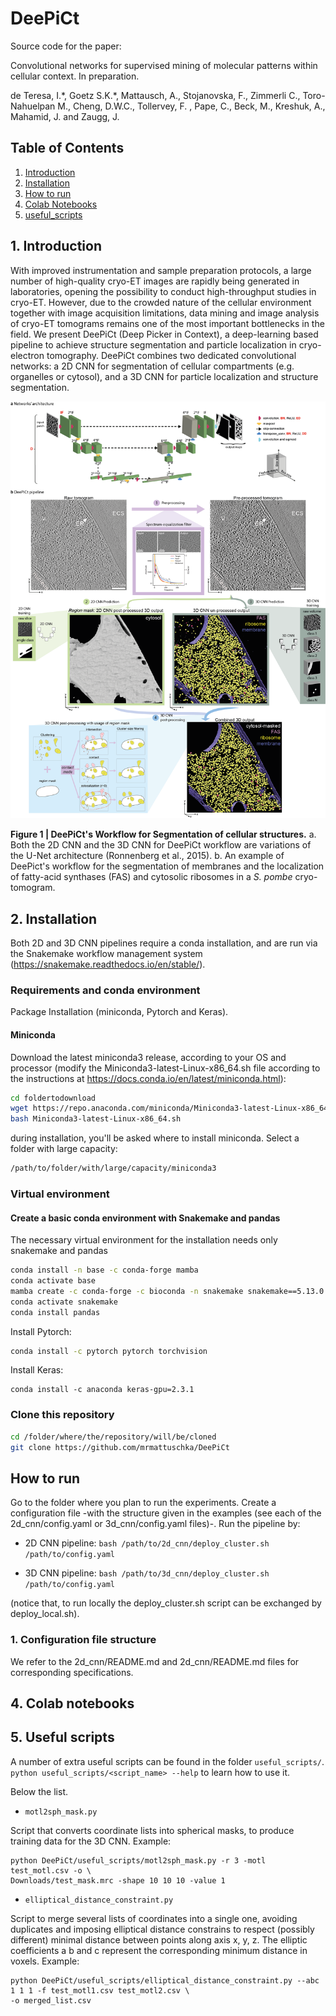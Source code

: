 # DeePiCt 
Source code for the paper: 

Convolutional networks for supervised mining of molecular patterns within cellular context.
In preparation.

de Teresa, I.\*, Goetz S.K.\*, Mattausch, A., Stojanovska, F., Zimmerli C., Toro-Nahuelpan M., 
Cheng, D.W.C., Tollervey, F. , Pape, C., Beck, M., Kreshuk, A., Mahamid, J. and Zaugg, J. 


## Table of Contents
1. [Introduction](#Introduction)
2. [Installation](#Installation)
3. [How to run](#How_to_run)
4. [Colab Notebooks](#Colab)
5. [useful_scripts](#useful_scripts)
## 1. Introduction <a name="Introduction"></a>
With improved instrumentation and sample preparation protocols, a large number of high-quality 
cryo-ET images are rapidly being generated in laboratories, opening the possibility to conduct 
high-throughput studies in cryo-ET. However, due to the crowded nature of the cellular environment 
together with image acquisition limitations, data mining and image analysis of cryo-ET tomograms 
remains one of the most important bottlenecks in the field.
We present DeePiCt (Deep Picker in Context), a deep-learning based pipeline to achieve structure 
segmentation and particle localization in cryo-electron tomography. DeePiCt combines two dedicated 
convolutional networks: a 2D CNN for segmentation of cellular compartments (e.g. organelles or cytosol),
and a 3D CNN for particle localization and structure segmentation. 


![Segmentation of fatty-acid synthases (FAS), ribosomes and membranes in a cryo-tomogram from S.pombe](./images/workflow.png?raw=true)

__Figure 1 | DeePiCt's Workflow for Segmentation of cellular structures.__ a. Both the 2D CNN and the
3D CNN for DeePiCt workflow are variations of the U-Net architecture (Ronnenberg et al., 2015). 
b. An example of DeePict's workflow for the segmentation of membranes and the localization of 
fatty-acid synthases (FAS) and cytosolic ribosomes in a *S. pombe* cryo-tomogram.

## 2. Installation<a name="Installation"></a>

Both 2D and 3D CNN pipelines require a conda installation, and are run via the Snakemake workflow management system  
(https://snakemake.readthedocs.io/en/stable/).

### Requirements and conda environment

Package Installation (miniconda, Pytorch and Keras).

#### Miniconda

Download the latest miniconda3 release, according to your OS and processor (modify the Miniconda3-latest-Linux-x86_64.sh
file according to the instructions at https://docs.conda.io/en/latest/miniconda.html):

```bash
cd foldertodownload
wget https://repo.anaconda.com/miniconda/Miniconda3-latest-Linux-x86_64.sh
bash Miniconda3-latest-Linux-x86_64.sh
```

during installation, you'll be asked where to install miniconda. Select a folder with large capacity:

```bash
/path/to/folder/with/large/capacity/miniconda3
```

### Virtual environment

#### Create a basic conda environment with Snakemake and pandas
The necessary virtual environment for the installation needs only snakemake and pandas

```bash
conda install -n base -c conda-forge mamba
conda activate base
mamba create -c conda-forge -c bioconda -n snakemake snakemake==5.13.0
conda activate snakemake
conda install pandas
```


Install Pytorch:

```bash
conda install -c pytorch pytorch torchvision
```

Install Keras:

```
conda install -c anaconda keras-gpu=2.3.1
```

### Clone this repository

```bash
cd /folder/where/the/repository/will/be/cloned
git clone https://github.com/mrmattuschka/DeePiCt
```

## How to run<a name="How_to_run"></a>

Go to the folder where you plan to run the experiments. Create a
configuration file -with the structure given in the examples (see each of the 
2d_cnn/config.yaml or 3d_cnn/config.yaml files)-. Run the pipeline by:

- 2D CNN pipeline:
```bash /path/to/2d_cnn/deploy_cluster.sh  /path/to/config.yaml```

- 3D CNN pipeline:
```bash /path/to/3d_cnn/deploy_cluster.sh  /path/to/config.yaml```

(notice that, to run locally the deploy_cluster.sh script can be exchanged by deploy_local.sh).

### 1. Configuration file structure
We refer to the 2d_cnn/README.md and 2d_cnn/README.md files for corresponding specifications.

## 4. Colab notebooks <a name="Colab"></a>

## 5. Useful scripts <a name="useful_scripts"></a>

A number of extra useful scripts can be found in the folder `useful_scripts/`.
`python useful_scripts/<script_name> --help` to learn how to use it.

Below the list.

- `motl2sph_mask.py`

Script that converts coordinate lists into spherical masks, to produce training data for the
3D CNN. Example:
```
python DeePiCt/useful_scripts/motl2sph_mask.py -r 3 -motl test_motl.csv -o \
Downloads/test_mask.mrc -shape 10 10 10 -value 1
```

- `elliptical_distance_constraint.py`

Script to merge several lists of coordinates into a single one, avoiding duplicates and imposing
elliptical distance constrains to respect (possibly different) minimal distance between points 
along axis x, y, z. The elliptic coefficients a b and c represent the corresponding 
minimum distance in voxels. Example:
```
python DeePiCt/useful_scripts/elliptical_distance_constraint.py --abc 1 1 1 -f test_motl1.csv test_motl2.csv \
-o merged_list.csv 
```


